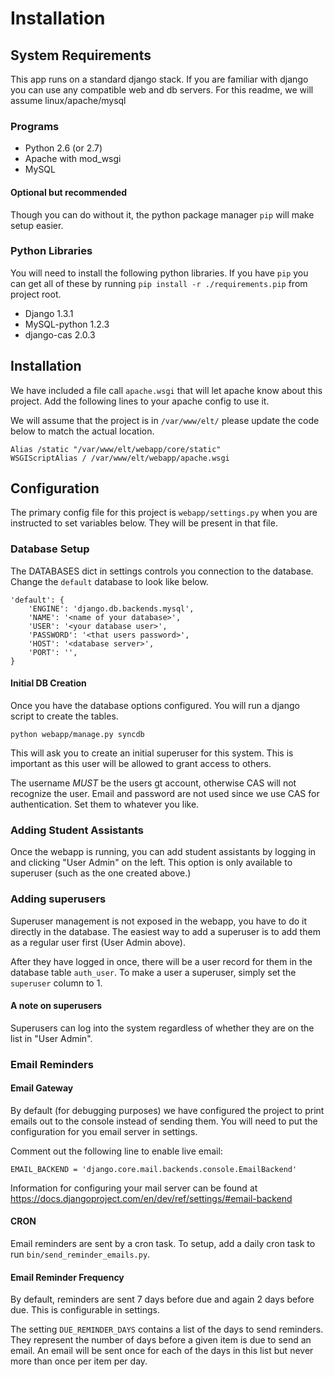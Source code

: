 Installation
============

## System Requirements

This app runs on a standard django stack. If you are familiar with django you can use any compatible web and db servers. For this readme, we will assume linux/apache/mysql

### Programs

* Python 2.6 (or 2.7)
* Apache with mod_wsgi
* MySQL

#### Optional but recommended

Though you can do without it, the python package manager `pip` will make setup easier.

### Python Libraries

You will need to install the following python libraries. If you have `pip` you can get all of these by running `pip install -r ./requirements.pip` from project root.

* Django 1.3.1
* MySQL-python 1.2.3
* django-cas 2.0.3


## Installation

We have included a file call `apache.wsgi` that will let apache know about this project. Add the following lines to your apache config to use it.

We will assume that the project is in `/var/www/elt/` please update the code below to match the actual location.

    Alias /static "/var/www/elt/webapp/core/static"
    WSGIScriptAlias / /var/www/elt/webapp/apache.wsgi


## Configuration

The primary config file for this project is `webapp/settings.py` when you are instructed to set variables below. They will be present in that file.

### Database Setup

The DATABASES dict in settings controls you connection to the database. Change the `default` database to look like below.

    'default': {
        'ENGINE': 'django.db.backends.mysql',
        'NAME': '<name of your database>',
        'USER': '<your database user>',
        'PASSWORD': '<that users password>',
        'HOST': '<database server>',
        'PORT': '',
    }

#### Initial DB Creation

Once you have the database options configured. You will run a django script to create the tables. 

    python webapp/manage.py syncdb

This will ask you to create an initial superuser for this system. This is important as this user will be allowed to grant access to others. 

The username _MUST_ be the users gt account, otherwise CAS will not recognize the user. Email and password are not used since we use CAS for authentication. Set them to whatever you like. 

### Adding Student Assistants

Once the webapp is running, you can add student assistants by logging in and clicking "User Admin" on the left. This option is only available to superuser (such as the one created above.)

### Adding superusers

Superuser management is not exposed in the webapp, you have to do it directly in the database. The easiest way to add a superuser is to add them as a regular user first (User Admin above).

After they have logged in once, there will be a user record for them in the database table `auth_user`. To make a user a superuser, simply set the `superuser` column to 1.

#### A note on superusers

Superusers can log into the system regardless of whether they are on the list in "User Admin".

### Email Reminders

#### Email Gateway

By default (for debugging purposes) we have configured the project to print emails out to the console instead of sending them. You will need to put the configuration for you email server in settings.

Comment out the following line to enable live email:

    EMAIL_BACKEND = 'django.core.mail.backends.console.EmailBackend'

Information for configuring your mail server can be found at https://docs.djangoproject.com/en/dev/ref/settings/#email-backend

#### CRON

Email reminders are sent by a cron task. To setup, add a daily cron task to run `bin/send_reminder_emails.py`.

#### Email Reminder Frequency

By default, reminders are sent 7 days before due and again 2 days before due. This is configurable in settings.

The setting `DUE_REMINDER_DAYS` contains a list of the days to send reminders. They represent the number of days before a given item is due to send an email. An email will be sent once for each of the days in this list but never more than once per item per day.
